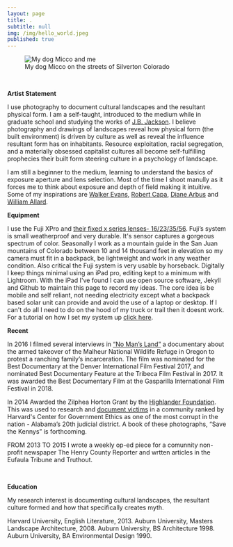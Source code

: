 ```yaml
---
layout: page
title: .
subtitle: null
img: /img/hello_world.jpeg
published: true
---
```


<figure>
<img src="https://jonbcarroll.s3.us-east-2.amazonaws.com/witness.jpg" alt=" My dog Micco and me">
  <figcaption> My dog Micco on the streets of Silverton Colorado</figcaption>
  </figure>
<br  />
<p>
<strong>Artist Statement</strong>
<p>I use photography to document cultural landscapes and the resultant physical form. I am a self-taught, introduced to the medium while in graduate school and studying the works of <a href="https://en.wikipedia.org/wiki/J._B._Jackson">J.B. Jackson</a>. I believe photography and drawings of landscapes reveal how physical form (the built environment) is driven by culture as well as reveal the influence resultant form has on inhabitants.
  Resource exploitation, racial segregation, and a materially obsessed capitalist cultures all become self-fulfilling prophecies their built form steering culture in a psychology of landscape.

<p>l am still a beginner to the medium, learning to understand the basics of exposure aperture and lens selection. Most of the time I shoot manully as it forces me to think about exposure and depth of field making it intuitive. Some of my inspirations are <a href="https://en.wikipedia.org/wiki/Walker_Evans">Walker Evans</a>, <a href="https://en.wikipedia.org/wiki/Robert_Capa">Robert Capa</a>, <a href="https://en.wikipedia.org/wiki/Diane_Arbus">Diane Arbus</a> and <a href="https://www.williamalbertallard.com/">William Allard</a>. 

  <br  />
<p>
<strong>Equipment</strong> 
 <p>I use the Fuji XPro and <a href="https://www.fujifilmusa.com/products/digital_cameras/x-lenses/">their fixed x series lenses- 16/23/35/56</a>. Fuji’s system is small weatherproof and very durable. It's sensor captures a gorgeous spectrum of color.  
   Seasonally I work as a mountain guide in the San Juan mountains of Colorado between 10 and 14 thousand feet in elevation so my camera must fit in a backpack, be lightweight and work in any weather condition. Also critical the Fuji system is very usable by horseback.
Digitally I keep things minimal using an iPad pro, editing kept to a minimum with Lightroom. With the iPad I've found I can use open source software, Jekyll and Github to maintain this page to record my ideas. The core idea is be mobile and self reliant, not needing electricity except what a backpack based solar unit can provide and avoid the use of a laptop or desktop. If I can't do all I need to do on the hood of my truck or trail then it doesnt work.
For a tutorial on how I set my system up  <a href="https://www.jonbcarroll.com/">click here</a>.

   <br  />
<p>
<strong>Recent</strong>
  <p>In 2016 I filmed several interviews in <a href="https://www.pbs.org/video/no-mans-land-trailer-yuftvd/">“No Man’s Land”</a> a documentary about the armed takeover of the Malheur National Wildlife Refuge in Oregon to protest a ranching family’s incarceration. The film was nominated for the Best Documentary at the Denver International Film Festival 2017, and nominated Best Documentary Feature at the Tribeca Film Festival in 2017. It was awarded the Best Documentary Film at the Gasparilla International Film Festival in 2018. 
    
<p>In 2014 Awarded the Zilphea Horton Grant by the <a href="https://www.highlandercenter.org">Highlander Foundation</a>. 
  This was used to research and <a href="https://medium.com/@jonbcarroll/leaked-documents-reveal-dothan-police-department-alleged-to-have-planted-drugs-f89109dc196e"> document victims</a> in a community ranked by Harvard's Center for Government Ethics as one of the most corrupt in the nation - Alabama’s 20th judicial district. A book of these photographs, “Save the Kennys” is forthcoming.

FROM 2013 TO 2015 I wrote a weekly op-ed piece for a comunnity non-profit newspaper The Henry County Reporter and wrtten articles in the Eufaula Tribune and Truthout.
  

  

  <br  />
<p>
<strong>Education</strong>
  
<p>My research interest is documenting cultural landscapes, the resultant culture formed and how that specifically creates myth. <br  />
  
Harvard University, English Literature, 2013.
Auburn University, Masters Landscape Architecture, 2008.
Auburn University, BS Architecture 1998.
Auburn University, BA Environmental Design 1990.
